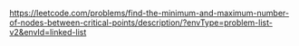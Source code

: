 https://leetcode.com/problems/find-the-minimum-and-maximum-number-of-nodes-between-critical-points/description/?envType=problem-list-v2&envId=linked-list